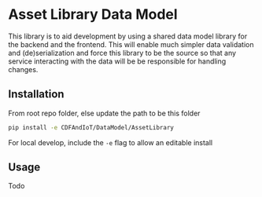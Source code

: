 # Asset Library Data Model
This library is to aid development by using a shared data model library for the backend and the frontend. This will enable much simpler data validation and (de)serialization and force this library to be the source so that any service interacting with the data will be be responsible for handling changes.

## Installation
From root repo folder, else update the path to be this folder

``` bash
pip install -e CDFAndIoT/DataModel/AssetLibrary
```

For local develop, include the `-e` flag to allow an editable install

## Usage
Todo
